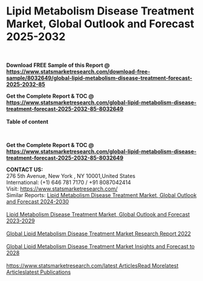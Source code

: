 <h1>Lipid Metabolism Disease Treatment Market, Global Outlook and Forecast 2025-2032</h1><br/><p><strong>Download FREE Sample of this Report @ <a href="https://www.statsmarketresearch.com/download-free-sample/8032649/global-lipid-metabolism-disease-treatment-forecast-2025-2032-85">https://www.statsmarketresearch.com/download-free-sample/8032649/global-lipid-metabolism-disease-treatment-forecast-2025-2032-85</a></strong></p><div><b>Get the Complete Report & TOC @ <a href="https://www.statsmarketresearch.com/global-lipid-metabolism-disease-treatment-forecast-2025-2032-85-8032649">https://www.statsmarketresearch.com/global-lipid-metabolism-disease-treatment-forecast-2025-2032-85-8032649</a></b></div><br><b>Table of content</b><p><br><div><b>Get the Complete Report & TOC @ <a href="https://www.statsmarketresearch.com/global-lipid-metabolism-disease-treatment-forecast-2025-2032-85-8032649">https://www.statsmarketresearch.com/global-lipid-metabolism-disease-treatment-forecast-2025-2032-85-8032649</a></b></div></p> <b>CONTACT US:</b><br>276 5th Avenue, New York , NY 10001,United States<br>International: (+1) 646 781 7170 / +91 8087042414<br>Visit: <a href="https://www.statsmarketresearch.com/">https://www.statsmarketresearch.com/</a><br>Similar Reports: <a href="https://www.statsmarketresearch.com/global-lipid-metabolism-disease-treatment-forecast-2025-2032-85-8032649">Lipid Metabolism Disease Treatment Market, Global Outlook and Forecast 2024-2030</a><br/><br/><a href="https://www.statsmarketresearch.com/global-lipid-metabolism-disease-treatment-forecast-2025-2032-85-8032649">Lipid Metabolism Disease Treatment Market, Global Outlook and Forecast 2023-2029</a><br/><br/><a href="https://www.statsmarketresearch.com/global-lipid-metabolism-disease-treatment-forecast-2025-2032-85-8032649">Global Lipid Metabolism Disease Treatment Market Research Report 2022</a><br/><br/><a href="https://www.statsmarketresearch.com/global-lipid-metabolism-disease-treatment-forecast-2025-2032-85-8032649">Global Lipid Metabolism Disease Treatment Market Insights and Forecast to 2028</a><br/><br/><a href="https://gyeongbokgung.com">https://www.statsmarketresearch.com/</a><a href="https://hallyeomaritime.com">latest Articles</a><a href="https://jingwansa.com">Read More</a><a href=https://nguoiviet.jp/">latest Articles</a><a href="https://www.intelmarketresearch.com/">latest Publications</a>